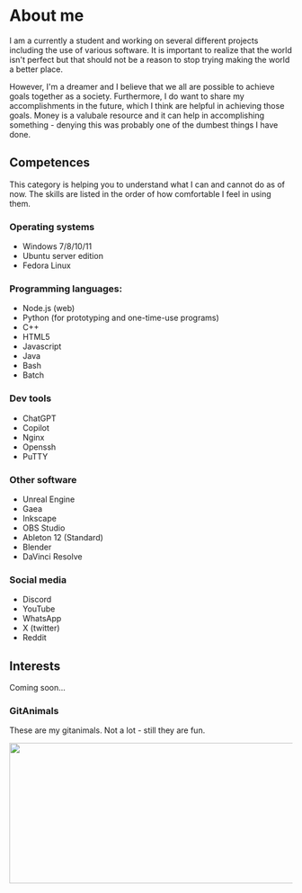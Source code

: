 # About me

I am a currently a student and working on several different projects including the use of various software. It is important to realize that the world isn't perfect but that should not be a reason to stop trying making the world a better place.

However, I'm a dreamer and I believe that we all are possible to achieve goals together as a society. Furthermore, I do want to share my accomplishments in the future, which I think are helpful in achieving those goals. Money is a valubale resource and it can help in accomplishing something - denying this was probably one of the dumbest things I have done.

## Competences

This category is helping you to understand what I can and cannot do as of now. The skills are listed in the order of how comfortable I feel in using them.

### Operating systems
- Windows 7/8/10/11
- Ubuntu server edition
- Fedora Linux

### Programming languages:
- Node.js (web)
- Python (for prototyping and one-time-use programs)
- C++
- HTML5
- Javascript
- Java
- Bash
- Batch

### Dev tools
- ChatGPT
- Copilot
- Nginx
- Openssh
- PuTTY

### Other software
- Unreal Engine
- Gaea
- Inkscape
- OBS Studio
- Ableton 12 (Standard)
- Blender
- DaVinci Resolve

### Social media
- Discord
- YouTube
- WhatsApp
- X (twitter)
- Reddit

## Interests

Coming soon...

### GitAnimals

These are my gitanimals. Not a lot - still they are fun.

<a href="https://github.com/devxb/gitanimals">
<img
  src="https://render.gitanimals.org/farms/DodoDorian"
  width="700"
  height="250"
/>
</a>
